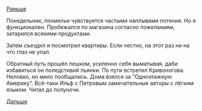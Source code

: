 [Раньше](2019.07.14.md)

Понедельник, похмелье чувствуется частыми наплывами потения.
Но я функционален. Пробежался по магазина согласно пожеланиям, затарился всякими продуктами.

Затем съездил и посмотрел квартиры. Если честно, на этот раз ни на что глаз не упал.

Обратный путь прошёл пешком, усиленно себя выматывая, даби избавиться он поледстивий пьянки. По пути встретил Кривоногова. Неловко, но мило пообщались. Дома взялся за "Одноэтажную Америку". Всё-таки Ильф с Петровым замечательные авторы с лёгким языком. Читал до полуночи.

[Дальше](2019.07.16.md)